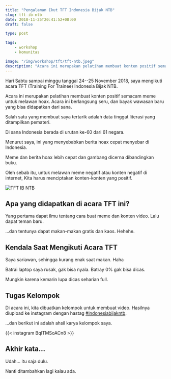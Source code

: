 ```yaml
---
title: "Pengalaman Ikut TFT Indonesia Bijak NTB"
slug: tft-ib-ntb
date: 2018-11-25T20:41:52+08:00
draft: false

type: post

tags:
    - workshop
    - komunitas

image: "/img/workshop/tft/tft-ntb.jpeg"
description: "Acara ini merupakan pelatihan membuat konten positif semacam meme untuk melawan hoax."
---
```


Hari Sabtu sampai minggu tanggal 24--25 November 2018, saya mengikuti acara TFT (Training For Trainee) Indonesia Bijak NTB.

Acara ini merupakan pelatihan membuat konten positif semacam meme untuk melawan hoax.
Acara ini berlangsung seru, dan bayak wawasan baru yang bisa didapatkan dari sana.

Salah satu yang membuat saya tertarik adalah data tinggat literasi
yang ditampilkan pemateri.

Di sana Indonesia berada di urutan ke-60 dari 61 negara.

Menurut saya, ini yang menyebabkan berita hoax cepat menyebar di Indonesia.

Meme dan berita hoax lebih cepat dan gambang dicerna dibandingkan buku.

Oleh sebab itu, untuk melawan meme negatif atau konten negatif
di internet, Kita harus menciptakan konten-konten yang positif.

![TFT IB NTB](/img/workshop/tft/tft-ntb.jpeg)

## Apa yang didapatkan di acara TFT ini?

Yang pertama dapat ilmu tentang cara buat meme dan konten video.
Lalu dapat teman baru.

...dan tentunya dapat makan-makan gratis dan kaos. Hehehe.

## Kendala Saat Mengikuti Acara TFT

Saya sariawan, sehingga kurang enak saat makan. Haha

Batrai laptop saya rusak, gak bisa nyala.
Batray 0% gak bisa dicas.

Mungkin karena kemarin lupa dicas seharian full.

## Tugas Kelompok

Di acara ini, kita dibuatkan kelompok untuk membuat video.
Hasilnya diupload ke instagram dengan hastag [#indonesiabijakntb](https://www.instagram.com/explore/tags/indonesiabijakntb/).

...dan berikut ini adalah ahsil karya kelompok saya.

{{< instagram BqlTMSoACn8 >}}

## Akhir kata...

Udah... itu saja dulu.

Nanti ditambahkan lagi kalau ada.